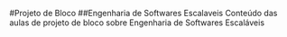 #Projeto de Bloco
##Engenharia de Softwares Escalaveis
Conteúdo das aulas de projeto de bloco sobre Engenharia de Softwares Escaláveis
